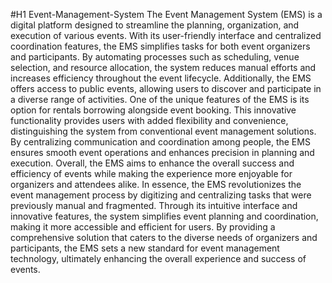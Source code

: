 #H1 Event-Management-System
The Event Management System (EMS) is a digital platform designed to streamline the planning, organization, and execution of various events. With its user-friendly interface and centralized coordination features, the EMS simplifies tasks for both event organizers and participants. By automating processes such as scheduling, venue selection, and resource allocation, the system reduces manual efforts and increases efficiency throughout the event lifecycle. Additionally, the EMS offers access to public events, allowing users to discover and participate in a diverse range of activities.
One of the unique features of the EMS is its option for rentals borrowing alongside event booking. This innovative functionality provides users with added flexibility and convenience, distinguishing the system from conventional event management solutions. By centralizing communication and coordination among people, the EMS ensures smooth event operations and enhances precision in planning and execution. Overall, the EMS aims to enhance the overall success and efficiency of events while making the experience more enjoyable for organizers and attendees alike.
In essence, the EMS revolutionizes the event management process by digitizing and centralizing tasks that were previously manual and fragmented. Through its intuitive interface and innovative features, the system simplifies event planning and coordination, making it more accessible and efficient for users. By providing a comprehensive solution that caters to the diverse needs of organizers and participants, the EMS sets a new standard for event management technology, ultimately enhancing the overall experience and success of events.



